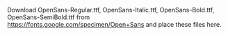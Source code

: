 Download OpenSans-Regular.ttf, OpenSans-Italic.ttf, OpenSans-Bold.ttf, OpenSans-SemiBold.ttf from https://fonts.google.com/specimen/Open+Sans and place these files here.
